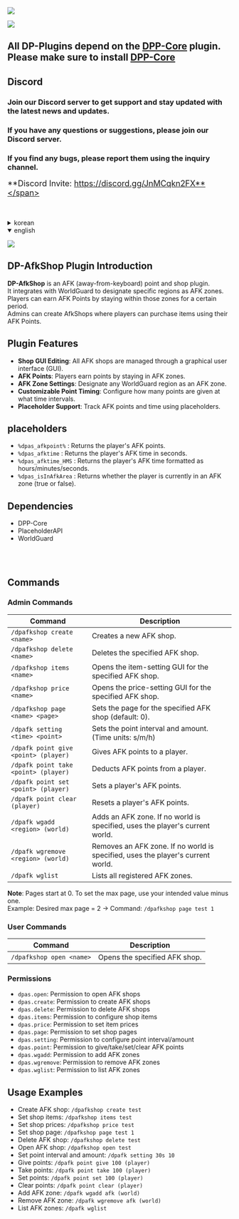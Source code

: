 ![](https://dpnw.site/assets/img/logo_white.png)

![](https://dpnw.site/assets/img/desc_card/dppcore.jpg)

## All DP-Plugins depend on the [DPP-Core](https://dpnw.site/plugin.html?plugin=DPP-Core) plugin. <br>Please make sure to install [DPP-Core](https://dpnw.site/plugin.html?plugin=DPP-Core)

## Discord
### Join our Discord server to get support and stay updated with the latest news and updates.

### If you have any questions or suggestions, please join our Discord server.

### If you find any bugs, please report them using the inquiry channel.

<span style="font-size: 18px;">**Discord Invite: https://discord.gg/JnMCqkn2FX**</span>

<br>
<br>

<details>
	<summary>korean</summary>

![](https://dpnw.site/assets/img/desc_card/desc.jpg)

## DP-AfkShop 플러그인 소개
DP-AfkShop은 잠수 포인트&상점 플러그인입니다.<br>
월드가드와 연동하여 원하는 구역을 AFK 구역으로 설정합니다.<br>
유저들은 해당 구역에서 일정 시간 머무르면 AFK Point를 획득할 수 있습니다.<br>
AfkShop을 만들어 유저들이 AfkPoint로 아이템을 구매할 수 있습니다.<br>

## 플러그인 특징
- **상점 GUI 편집**: 모든 잠수 상점은 GUI로 편집합니다.
- **잠수 포인트** : 잠수 구역에 머무르면 획득 가능합니다.
- **잠수 구역 설정**: 원하는 월드의 Region을 잠수 구역으로 설정할 수 있습니다.
- **시간당 포인트 설정**: 원하는 시간마다 원하는 포인트를 획득하도록 설정할 수 있습니다.
- **플레이스홀더 지원**: 잠수 포인트와 잠수 시간을 플레이스홀더로 확인가능합니다. 

## 플레이스홀더
- `%dpas_afkpoint%` : 플레이어의 잠수 포인트를 반환합니다.
- `%dpas_afktime` : 플레이어의 잠수 시간을 초 단위로 반환합니다.
- `%dpas_afktime_HMS` : 플레이어의 잠수 시간을 시/분/초 포멧으로 반환합니다.
- `%dpas_isInAfkArea` : 플레이어가 현재 잠수 구역에 있는지 여부를 반환합니다.

## 의존성
- DPP-Core
- PlaceholderAPI
- WorldGuard

<br>
<br>

![](https://dpnw.site/assets/img/desc_card/cmd-perm.jpg)

## 명령어
### 관리자 명령어
| 명령어                                  | 설명                                                  |
|--------------------------------------|-----------------------------------------------------|
| `/dpafkshop create <name>`           | 잠수 상점을 생성합니다.                                       |
| `/dpafkshop delete <name>`           | 잠수 상점을 삭제합니다.                                       |
| `/dpafkshop items <name>`            | 잠수 상점의 아이템을 설정하는 GUI를 엽니다.                          |
| `/dpafkshop price <name>`            | 잠수 상점의 가격을 설정하는 GUI를 엽니다.                           |
| `/dpafkshop page <name> <page>`      | 잠수 상점의 페이지를 설정합니다. (기본 값 : 0)                       |
| `/dpafk setting <time> <point>`      | 잠수 포인트의 지급 주기와 지급량을 설정합니다. (시간 단위: s/m/h)           |
| `/dpafk point give <point> (player)` | 잠수 포인트를 지급합니다.                                      |
| `/dpafk point take <point> (player)` | 잠수 포인트를 차감합니다.                                      |
| `/dpafk point set <point> (player)`  | 잠수 포인트를 설정합니다.                                      |
| `/dpafk point clear (player)`        | 잠수 포인트를 초기화합니다.                                     |
| `/dpafk wgadd <region> (world)`      | 잠수 구역을 추가합니다. (월드를 입력하지 않으면 현재 플레이어의 월드를 기본으로 합니다.) |
| `/dpafk wgremove <region> (world)`   | 잠수 구역을 제거합니다. (월드를 입력하지 않으면 현재 플레이어의 월드를 기본으로 합니다.) |
| `/dpafk wglist`                      | 잠수 구역 목록을 확인합니다.                                    |
**주의사항**: 페이지는 0부터 시작입니다. 본인이 설정하고 싶은 최대 페이지에 -1을 한 값을 사용하십시오.
ex) 설정하고 싶은 최대 페이지 : 2 => 명령어 사용 : `/dpafkshop page test 1`

### 유저 명령어
| 명령어                             | 설명                                     |
|---------------------------------|----------------------------------------|
| `/dpafkshop open <name>`        | 잠수 상점을 엽니다.                            |

### 권한
- `dpas.open`: 잠수 상점 오픈 권한
- `dpas.create`: 잠수 상점 생성 권한
- `dpas.delete`: 잠수 상점 삭제 권한
- `dpas.items`: 잠수 상점 아이템 설정 권한
- `dpas.price`: 잠수 상점 가격 설정 권한
- `dpas.page`: 잠수 상점 페이지 설정 권한
- `dpas.setting`: 잠수 포인트 지급 주기 및 지급량 설정 권한
- `dpas.point`: 잠수 포인트 지급/차감/설정/초기화 권한
- `dpas.wgadd`: 잠수 구역 추가 권한
- `dpas.wgremove`: 잠수 구역 제거 권한
- `dpas.wglist`: 잠수 구역 목록 확인 권한

## 사용법 예시
- 잠수 상점 생성: `/dpafkshop create test`
- 잠수 상점 아이템 설정: `/dpafkshop items test`
- 잠수 상점 가격 설정: `/dpafkshop price test`
- 잠수 상점 페이지 설정: `/dpafkshop page test 1`
- 잠수 상점 삭제: `/dpafkshop delete test`
- 잠수 상점 오픈: `/dpafkshop open test`
- 잠수 포인트 지급 주기와 지급량 설정 : `/dpafk setting 30s 10`
- 잠수 포인트 지급 : `/dpafk point give 100 (player)`
- 잠수 포인트 차감 : `/dpafk point take 100 (player)`
- 잠수 포인트 설정 : `/dpafk point set 100 (player)`
- 잠수 포인트 초기화 : `/dpafk point clear (player)`
- 잠수 구역 추가 : `/dpafk wgadd afk (world)`
- 잠수 구역 제거 : `/dpafk wgremove afk (world)`
- 잠수 구역 목록 확인 : `/dpafk wglist`


</details>

<details open>
	<summary>english</summary>

![](https://dpnw.site/assets/img/desc_card/desc.jpg)
## DP-AfkShop Plugin Introduction
**DP-AfkShop** is an AFK (away-from-keyboard) point and shop plugin.  
It integrates with WorldGuard to designate specific regions as AFK zones.  
Players can earn AFK Points by staying within those zones for a certain period.  
Admins can create AfkShops where players can purchase items using their AFK Points.

## Plugin Features
- **Shop GUI Editing**: All AFK shops are managed through a graphical user interface (GUI).
- **AFK Points**: Players earn points by staying in AFK zones.
- **AFK Zone Settings**: Designate any WorldGuard region as an AFK zone.
- **Customizable Point Timing**: Configure how many points are given at what time intervals.
- **Placeholder Support**: Track AFK points and time using placeholders.

## placeholders
- `%dpas_afkpoint%` : Returns the player's AFK points.
- `%dpas_afktime` : Returns the player's AFK time in seconds.
- `%dpas_afktime_HMS` : Returns the player's AFK time formatted as hours/minutes/seconds.
- `%dpas_isInAfkArea` : Returns whether the player is currently in an AFK zone (true or false).

## Dependencies
- DPP-Core
- PlaceholderAPI
- WorldGuard

<br>
<br>

## Commands
### Admin Commands
| Command                                 | Description                                                                 |
|----------------------------------------|-----------------------------------------------------------------------------|
| `/dpafkshop create <name>`             | Creates a new AFK shop.                                                    |
| `/dpafkshop delete <name>`             | Deletes the specified AFK shop.                                            |
| `/dpafkshop items <name>`              | Opens the item-setting GUI for the specified AFK shop.                     |
| `/dpafkshop price <name>`              | Opens the price-setting GUI for the specified AFK shop.                    |
| `/dpafkshop page <name> <page>`        | Sets the page for the specified AFK shop (default: 0).                     |
| `/dpafk setting <time> <point>`        | Sets the point interval and amount. (Time units: s/m/h)                    |
| `/dpafk point give <point> (player)`   | Gives AFK points to a player.                                              |
| `/dpafk point take <point> (player)`   | Deducts AFK points from a player.                                          |
| `/dpafk point set <point> (player)`    | Sets a player's AFK points.                                                |
| `/dpafk point clear (player)`          | Resets a player's AFK points.                                              |
| `/dpafk wgadd <region> (world)`        | Adds an AFK zone. If no world is specified, uses the player's current world. |
| `/dpafk wgremove <region> (world)`     | Removes an AFK zone. If no world is specified, uses the player's current world. |
| `/dpafk wglist`                        | Lists all registered AFK zones.                                            |

**Note**: Pages start at 0. To set the max page, use your intended value minus one.  
Example: Desired max page = 2 → Command: `/dpafkshop page test 1`

### User Commands
| Command                      | Description                        |
|-----------------------------|------------------------------------|
| `/dpafkshop open <name>`    | Opens the specified AFK shop.      |

### Permissions
- `dpas.open`: Permission to open AFK shops
- `dpas.create`: Permission to create AFK shops
- `dpas.delete`: Permission to delete AFK shops
- `dpas.items`: Permission to configure shop items
- `dpas.price`: Permission to set item prices
- `dpas.page`: Permission to set shop pages
- `dpas.setting`: Permission to configure point interval/amount
- `dpas.point`: Permission to give/take/set/clear AFK points
- `dpas.wgadd`: Permission to add AFK zones
- `dpas.wgremove`: Permission to remove AFK zones
- `dpas.wglist`: Permission to list AFK zones

## Usage Examples
- Create AFK shop: `/dpafkshop create test`
- Set shop items: `/dpafkshop items test`
- Set shop prices: `/dpafkshop price test`
- Set shop page: `/dpafkshop page test 1`
- Delete AFK shop: `/dpafkshop delete test`
- Open AFK shop: `/dpafkshop open test`
- Set point interval and amount: `/dpafk setting 30s 10`
- Give points: `/dpafk point give 100 (player)`
- Take points: `/dpafk point take 100 (player)`
- Set points: `/dpafk point set 100 (player)`
- Clear points: `/dpafk point clear (player)`
- Add AFK zone: `/dpafk wgadd afk (world)`
- Remove AFK zone: `/dpafk wgremove afk (world)`
- List AFK zones: `/dpafk wglist`
</details>

<br>
<br>
